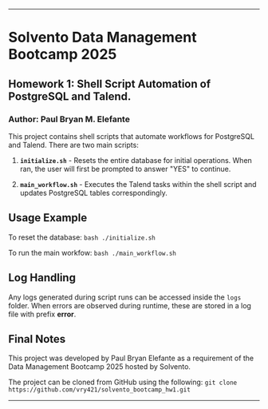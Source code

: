
---

# Solvento Data Management Bootcamp 2025
## **Homework 1: Shell Script Automation of PostgreSQL and Talend.**
### Author: Paul Bryan M. Elefante

This project contains shell scripts that automate workflows for PostgreSQL and Talend. There are two main scripts:

1. **`initialize.sh`** - Resets the entire database for initial operations. When ran, the user will first be prompted to answer "YES" to continue.

2. **`main_workflow.sh`** - Executes the Talend tasks within the shell script and updates PostgreSQL tables correspondingly.


## Usage Example

To reset the database:
```bash ./initialize.sh```

To run the main workfow:
```bash ./main_workflow.sh```

## Log Handling

Any logs generated during script runs can be accessed inside the `logs` folder. When errors are observed during runtime, these are stored in a log file with prefix **error**.

## Final Notes

This project was developed by Paul Bryan Elefante as a requirement of the Data Management Bootcamp 2025 hosted by Solvento.

The project can be cloned from GitHub using the following: ```git clone https://github.com/vry421/solvento_bootcamp_hw1.git```

---